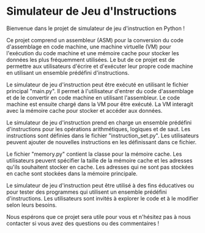 # Simulateur de Jeu d'Instructions

Bienvenue dans le projet de simulateur de jeu d'instruction en Python !

Ce projet comprend un assembleur (ASM) pour la conversion du code d'assemblage en code machine, une machine virtuelle (VM) pour l'exécution du code machine et une mémoire cache pour stocker les données les plus fréquemment utilisées. Le but de ce projet est de permettre aux utilisateurs d'écrire et d'exécuter leur propre code machine en utilisant un ensemble prédéfini d'instructions.

Le simulateur de jeu d'instruction peut être exécuté en utilisant le fichier principal "main.py". Il permet à l'utilisateur d'entrer du code d'assemblage et de le convertir en code machine en utilisant l'assembleur. Le code machine est ensuite chargé dans la VM pour être exécuté. La VM interagit avec la mémoire cache pour stocker et accéder aux données.

Le simulateur de jeu d'instruction prend en charge un ensemble prédéfini d'instructions pour les opérations arithmétiques, logiques et de saut. Les instructions sont définies dans le fichier "instruction_set.py". Les utilisateurs peuvent ajouter de nouvelles instructions en les définissant dans ce fichier.

Le fichier "memory.py" contient la classe pour la mémoire cache. Les utilisateurs peuvent spécifier la taille de la mémoire cache et les adresses qu'ils souhaitent stocker en cache. Les adresses qui ne sont pas stockées en cache sont stockées dans la mémoire principale.

Le simulateur de jeu d'instruction peut être utilisé à des fins éducatives ou pour tester des programmes qui utilisent un ensemble prédéfini d'instructions. Les utilisateurs sont invités à explorer le code et à le modifier selon leurs besoins.

Nous espérons que ce projet sera utile pour vous et n'hésitez pas à nous contacter si vous avez des questions ou des commentaires !
